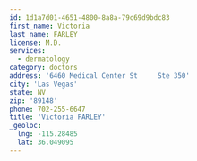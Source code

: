 ```yaml
---
id: 1d1a7d01-4651-4800-8a8a-79c69d9bdc83
first_name: Victoria
last_name: FARLEY
license: M.D.
services:
  - dermatology
category: doctors
address: '6460 Medical Center St     Ste 350'
city: 'Las Vegas'
state: NV
zip: '89148'
phone: 702-255-6647
title: 'Victoria FARLEY'
_geoloc:
  lng: -115.28485
  lat: 36.049095
---
```

